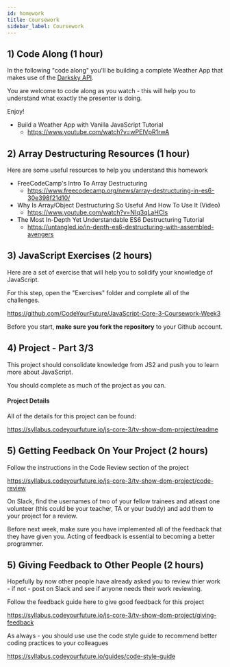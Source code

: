 ```yaml
---
id: homework
title: Coursework
sidebar_label: Coursework
---
```


<!--
## 1) Review Solutions for Last Weeks Coursework

Before starting this week, be sure to review the solutions for last weeks coursework

https://github.com/CodeYourFuture/JavaScript-Core-3-Coursework-Week2-Solution

Make sure you work out what you don't understand and spend some time considering how the code works.

In each of the folders you'll find a `solutions.md` file that will explain more of the solution to you. You should read each of them.

**Note**: This is a private repository. Please speak to your Teacher, Buddy or Class Coordinator to get access. You should ask them to invite your whole class.

-->

## 1) Code Along (1 hour)

In the following "code along" you'll be building a complete Weather App that makes use of the [Darksky API](https://darksky.net).

You are welcome to code along as you watch - this will help you to understand what exactly the presenter is doing.

Enjoy!

- Build a Weather App with Vanilla JavaScript Tutorial
  - https://www.youtube.com/watch?v=wPElVpR1rwA

## 2) Array Destructuring Resources (1 hour)

Here are some useful resources to help you understand this homework

- FreeCodeCamp's Intro To Array Destructuring
  - https://www.freecodecamp.org/news/array-destructuring-in-es6-30e398f21d10/
- Why Is Array/Object Destructuring So Useful And How To Use It (Video)
  - https://www.youtube.com/watch?v=NIq3qLaHCIs
- The Most In-Depth Yet Understandable ES6 Destructuring Tutorial
  - https://untangled.io/in-depth-es6-destructuring-with-assembled-avengers

## 3) JavaScript Exercises (2 hours)

Here are a set of exercise that will help you to solidify your knowledge of JavaScript.

For this step, open the "Exercises" folder and complete all of the challenges.

https://github.com/CodeYourFuture/JavaScript-Core-3-Coursework-Week3

Before you start, **make sure you fork the repository** to your Github account.

## 4) Project - Part 3/3

This project should consolidate knowledge from JS2 and push you to learn more about JavaScript.

You should complete as much of the project as you can.

#### Project Details

All of the details for this project can be found:

https://syllabus.codeyourfuture.io/js-core-3/tv-show-dom-project/readme

## 5) Getting Feedback On Your Project (2 hours)

Follow the instructions in the Code Review section of the project

https://syllabus.codeyourfuture.io/js-core-3/tv-show-dom-project/code-review

On Slack, find the usernames of two of your fellow trainees and atleast one volunteer (this could be your teacher, TA or your buddy) and add them to your project for a review.

Before next week, make sure you have implemented all of the feedback that they have given you. Acting of feedback is essential to becoming a better programmer.

## 5) Giving Feedback to Other People (2 hours)

Hopefully by now other people have already asked you to review thier work - if not - post on Slack and see if anyone needs their work reviewing.

Follow the feedback guide here to give good feedback for this project

https://syllabus.codeyourfuture.io/js-core-3/tv-show-dom-project/giving-feedback

As always - you should use use the code style guide to recommend better coding practices to your colleagues

https://syllabus.codeyourfuture.io/guides/code-style-guide
